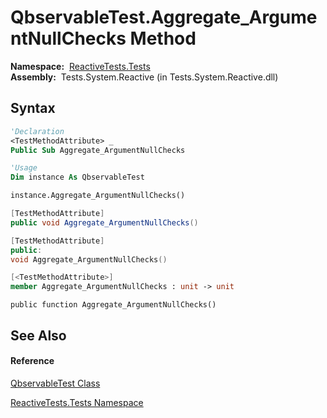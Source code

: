 # QbservableTest.Aggregate\_ArgumentNullChecks Method

**Namespace:**  [ReactiveTests.Tests](ReactiveTests.Tests\ReactiveTests.Tests.md)  
**Assembly:**  Tests.System.Reactive (in Tests.System.Reactive.dll)

## Syntax

```vb
'Declaration
<TestMethodAttribute> _
Public Sub Aggregate_ArgumentNullChecks
```

```vb
'Usage
Dim instance As QbservableTest

instance.Aggregate_ArgumentNullChecks()
```

```csharp
[TestMethodAttribute]
public void Aggregate_ArgumentNullChecks()
```

```c++
[TestMethodAttribute]
public:
void Aggregate_ArgumentNullChecks()
```

```fsharp
[<TestMethodAttribute>]
member Aggregate_ArgumentNullChecks : unit -> unit 
```

```jscript
public function Aggregate_ArgumentNullChecks()
```

## See Also

#### Reference

[QbservableTest Class](QbservableTest\QbservableTest.md)

[ReactiveTests.Tests Namespace](ReactiveTests.Tests\ReactiveTests.Tests.md)
